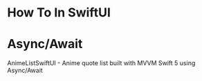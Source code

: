 # How To In SwiftUI

# Async/Await
AnimeListSwiftUI - Anime quote list built with MVVM Swift 5 using Async/Await